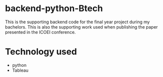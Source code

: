# backend-python-Btech
This is the supporting backend code for the final year project during my bachelors. This is also the supporting work used when publishing the paper presented in the ICOEI conference.

# Technology used
- python
- Tableau
